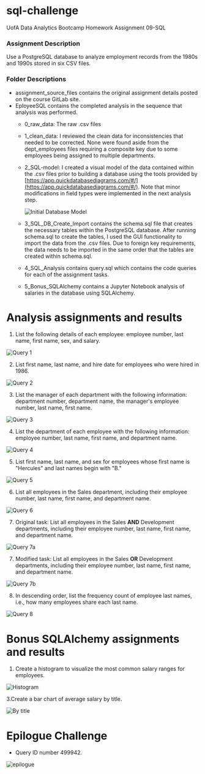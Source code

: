 # sql-challenge

UofA Data Analytics Bootcamp Homework Assignment 09-SQL

### Assignment Description
Use a PostgreSQL database to analyze employment records from the 1980s and 1990s stored in six CSV files.

### Folder Descriptions
* assignment_source_files contains the original assignment details posted on the course GitLab site.
* EployeeSQL contains the completed analysis in the sequence that analysis was performed.
    * 0_raw_data: The raw .csv files
    
    * 1_clean_data: I reviewed the clean data for inconsistencies that needed to be corrected. None were found aside from the dept_employees files requiring a composite key due to some employees being assigned to multiple departments.
    
    * 2_SQL-model: I created a visual model of the data contained within the .csv files prior to building a database using the tools provided by [https://app.quickdatabasediagrams.com/#/](https://app.quickdatabasediagrams.com/#/).    Note that minor modifications in field types were implemented in the next analysis step.
    
        ![Initial Database Model](EmployeeSQL/2_SQL_model/QuickDBD-employee_model.png)
    
    * 3_SQL_DB_Create_Import contains the schema.sql file that creates the necessary tables within the PostgreSQL database. After running schema.sql to create the tables, I used the GUI functionality to import the data from the .csv files.  Due to foreign key requirements, the data needs to be imported in the same order that the tables are created within schema.sql.
    
    * 4_SQL_Analysis contains query.sql which contains the code queries for each of the assignment tasks.
    
    * 5_Bonus_SQLAlchemy contains a Jupyter Notebook analysis of salaries in the database using SQLAlchemy.
    
# Analysis assignments and results
1. List the following details of each employee: employee number, last name, first name, sex, and salary.

![Query 1](EmployeeSQL/4_SQL_Analysis/query_1.png)

2. List first name, last name, and hire date for employees who were hired in 1986.

![Query 2](EmployeeSQL/4_SQL_Analysis/query_2.png)

3. List the manager of each department with the following information: department number, department name, the manager's employee number, last name, first name.

![Query 3](EmployeeSQL/4_SQL_Analysis/query_3.png)

4. List the department of each employee with the following information: employee number, last name, first name, and department name.

![Query 4](EmployeeSQL/4_SQL_Analysis/query_4.png)

5. List first name, last name, and sex for employees whose first name is "Hercules" and last names begin with "B."

![Query 5](EmployeeSQL/4_SQL_Analysis/query_5.png)

6. List all employees in the Sales department, including their employee number, last name, first name, and department name.

![Query 6](EmployeeSQL/4_SQL_Analysis/query_6.png)

7. Original task: List all employees in the Sales **AND** Development departments, including their employee number, last name, first name, and department name.

![Query 7a](EmployeeSQL/4_SQL_Analysis/query_7a.png)

7. Modified task: List all employees in the Sales **OR** Development departments, including their employee number, last name, first name, and department name.

![Query 7b](EmployeeSQL/4_SQL_Analysis/query_7b.png)

8. In descending order, list the frequency count of employee last names, i.e., how many employees share each last name.    

![Query 8](EmployeeSQL/4_SQL_Analysis/query_8.png)

# Bonus SQLAlchemy assignments and results
1. Create a histogram to visualize the most common salary ranges for employees.

![Histogram](EmployeeSQL/5_Bonus_SQLAlchemy/histogram_salary.png)

3.Create a bar chart of average salary by title.

![By title](EmployeeSQL/5_Bonus_SQLAlchemy/salary_by_job.png)

# Epilogue Challenge

* Query ID number 499942.

![epilogue](EmployeeSQL/4_SQL_Analysis/epilogue.png)


